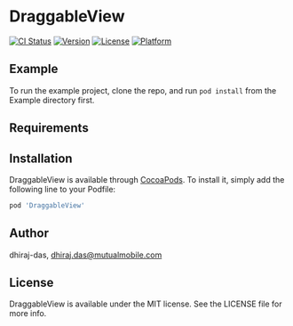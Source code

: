 # DraggableView

[![CI Status](http://img.shields.io/travis/dhiraj-das/DraggableView.svg?style=flat)](https://travis-ci.org/dhiraj-das/DraggableView)
[![Version](https://img.shields.io/cocoapods/v/DraggableView.svg?style=flat)](http://cocoapods.org/pods/DraggableView)
[![License](https://img.shields.io/cocoapods/l/DraggableView.svg?style=flat)](http://cocoapods.org/pods/DraggableView)
[![Platform](https://img.shields.io/cocoapods/p/DraggableView.svg?style=flat)](http://cocoapods.org/pods/DraggableView)

## Example

To run the example project, clone the repo, and run `pod install` from the Example directory first.

## Requirements

## Installation

DraggableView is available through [CocoaPods](http://cocoapods.org). To install
it, simply add the following line to your Podfile:

```ruby
pod 'DraggableView'
```

## Author

dhiraj-das, dhiraj.das@mutualmobile.com

## License

DraggableView is available under the MIT license. See the LICENSE file for more info.
